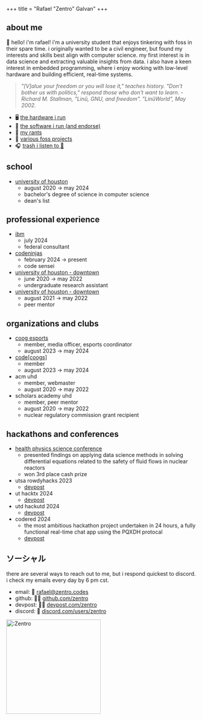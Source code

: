 +++
title = "Rafael \"Zentro\" Galvan"
+++

## about me

👋 hello! i'm rafael! i'm a university student that enjoys tinkering with foss in their spare time. i originally wanted to be a civil engineer, but found my interests and skills best align with computer science. my first interest is in data science and extracting valuable insights from data. i also have a keen interest in embedded programming, where i enjoy working with low-level hardware and building efficient, real-time systems.

> *"[V]alue your freedom or you will lose it," teaches history. "Don't bother us with politics," respond those who don't want to learn. - Richard M. Stallman, "Linŭ, GNU, and freedom". "LinŭWorld", May 2002.*

- 🖥️ [the hardware i run](/hardware)
- 📐 [the software i run (and endorse)](/software)
- 📰 [my rants](/blog)
- 📃 [various foss projects](/projects)
- 🎧 [trash i listen to 🔗](https://www.last.fm/user/ren4k3)

## school

- [university of houston](https://uh.edu/nsm/computer-science/)
    - august 2020 → may 2024
    - bachelor's degree of science in computer science
    - dean's list

## professional experience
- [ibm](https://www.ibm.com/consulting)
    - july 2024
    - federal consultant
- [codeninjas](https://www.codeninjas.com/tx-tanglewood)
    - february 2024 → present
    - code sensei
- [university of houston - downtown](https://www.uhd.edu/)
    - june 2020 → may 2022
    - undergraduate research assistant
- [university of houston - downtown](https://www.uhd.edu/)
    - august 2021 → may 2022
    - peer mentor

## organizations and clubs

- [coog esports](https://cooggaming.com/)
    - member, media officer, esports coordinator
    - august 2023 → may 2024
- [code[coogs]](https://www.codecoogs.com/)
    - member
    - august 2023 → may 2024
- acm uhd 
    - member, webmaster
    - august 2020 → may 2022
- scholars academy uhd
    - member, peer mentor
    - august 2020 → may 2022
    - nuclear regulatory commission grant recipient

## hackathons and conferences

- [health physics science conference](https://hps.org/meetings/)
    - presented findings on applying data science methods in solving differential equations related to the safety of fluid flows in nuclear reactors
    - won 3rd place cash prize
- utsa rowdyhacks 2023
    - [devpost](https://devpost.com/software/spacejam-3d)
- ut hacktx 2024
    - [devpost](https://devpost.com/software/l-a-m-s)
- utd hackutd 2024
    - [devpost](https://devpost.com/software/latifa)
- codered 2024
    - the most ambitious hackathon project undertaken in 24 hours, a fully functional real-time chat app using the PQXDH protocal
    - [devpost](https://devpost.com/software/slimx)

## ソーシャル

there are several ways to reach out to me, but i respond quickest to discord. i check my emails every day by 6 pm cst.

- email: 📨 [rafael@zentro.codes](mailto:rafael@zentro.codes)
- github: 🧑‍💻 [github.com/zentro](https://github.com/Zentro)
- devpost: 🧑‍💻 [devpost.com/zentro](https://devpost.com/Zentro)
- discord: 💬 [discord.com/users/zentro](https://discord.com/users/zentro)

<a href="https://www.youtube.com/watch?v=9kQ2GtvDV3s"><img align="left" width="250" src="https://count.getloli.com/get/@:Zentro" alt=":Zentro" style="border:0" /></a>